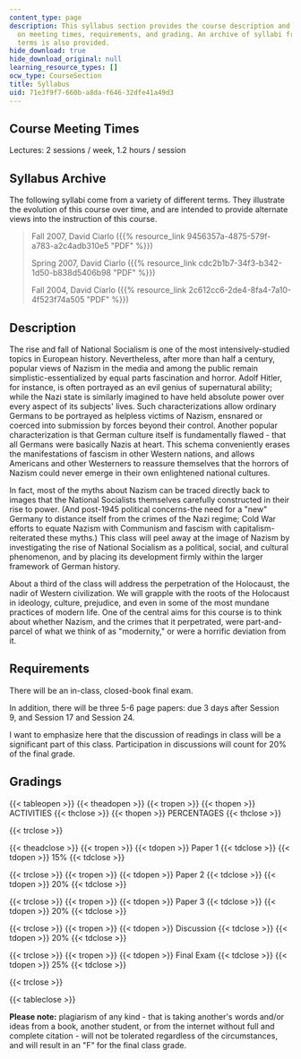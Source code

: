 ```yaml
---
content_type: page
description: This syllabus section provides the course description and information
  on meeting times, requirements, and grading. An archive of syllabi from different
  terms is also provided.
hide_download: true
hide_download_original: null
learning_resource_types: []
ocw_type: CourseSection
title: Syllabus
uid: 71e3f9f7-660b-a8da-f646-32dfe41a49d3
---
```


Course Meeting Times
--------------------

Lectures: 2 sessions / week, 1.2 hours / session

Syllabus Archive
----------------

The following syllabi come from a variety of different terms. They illustrate the evolution of this course over time, and are intended to provide alternate views into the instruction of this course.

> Fall 2007, David Ciarlo ({{% resource_link 9456357a-4875-579f-a783-a2c4adb310e5 "PDF" %}})
> 
> Spring 2007, David Ciarlo ({{% resource_link cdc2b1b7-34f3-b342-1d50-b838d5406b98 "PDF" %}})
> 
> Fall 2004, David Ciarlo ({{% resource_link 2c612cc6-2de4-8fa4-7a10-4f523f74a505 "PDF" %}})

Description
-----------

The rise and fall of National Socialism is one of the most intensively-studied topics in European history. Nevertheless, after more than half a century, popular views of Nazism in the media and among the public remain simplistic-essentialized by equal parts fascination and horror. Adolf Hitler, for instance, is often portrayed as an evil genius of supernatural ability; while the Nazi state is similarly imagined to have held absolute power over every aspect of its subjects' lives. Such characterizations allow ordinary Germans to be portrayed as helpless victims of Nazism, ensnared or coerced into submission by forces beyond their control. Another popular characterization is that German culture itself is fundamentally flawed - that all Germans were basically Nazis at heart. This schema conveniently erases the manifestations of fascism in other Western nations, and allows Americans and other Westerners to reassure themselves that the horrors of Nazism could never emerge in their own enlightened national cultures.

In fact, most of the myths about Nazism can be traced directly back to images that the National Socialists themselves carefully constructed in their rise to power. (And post-1945 political concerns-the need for a "new" Germany to distance itself from the crimes of the Nazi regime; Cold War efforts to equate Nazism with Communism and fascism with capitalism-reiterated these myths.) This class will peel away at the image of Nazism by investigating the rise of National Socialism as a political, social, and cultural phenomenon, and by placing its development firmly within the larger framework of German history.

About a third of the class will address the perpetration of the Holocaust, the nadir of Western civilization. We will grapple with the roots of the Holocaust in ideology, culture, prejudice, and even in some of the most mundane practices of modern life. One of the central aims for this course is to think about whether Nazism, and the crimes that it perpetrated, were part-and-parcel of what we think of as "modernity," or were a horrific deviation from it.

Requirements
------------

There will be an in-class, closed-book final exam.

In addition, there will be three 5-6 page papers: due 3 days after Session 9, and Session 17 and Session 24.

I want to emphasize here that the discussion of readings in class will be a significant part of this class. Participation in discussions will count for 20% of the final grade.

Gradings
--------

{{< tableopen >}}
{{< theadopen >}}
{{< tropen >}}
{{< thopen >}}
ACTIVITIES
{{< thclose >}}
{{< thopen >}}
PERCENTAGES
{{< thclose >}}

{{< trclose >}}

{{< theadclose >}}
{{< tropen >}}
{{< tdopen >}}
Paper 1
{{< tdclose >}}
{{< tdopen >}}
15%
{{< tdclose >}}

{{< trclose >}}
{{< tropen >}}
{{< tdopen >}}
Paper 2
{{< tdclose >}}
{{< tdopen >}}
20%
{{< tdclose >}}

{{< trclose >}}
{{< tropen >}}
{{< tdopen >}}
Paper 3
{{< tdclose >}}
{{< tdopen >}}
20%
{{< tdclose >}}

{{< trclose >}}
{{< tropen >}}
{{< tdopen >}}
Discussion
{{< tdclose >}}
{{< tdopen >}}
20%
{{< tdclose >}}

{{< trclose >}}
{{< tropen >}}
{{< tdopen >}}
Final Exam
{{< tdclose >}}
{{< tdopen >}}
25%
{{< tdclose >}}

{{< trclose >}}

{{< tableclose >}}

**Please note:** plagiarism of any kind - that is taking another's words and/or ideas from a book, another student, or from the internet without full and complete citation - will not be tolerated regardless of the circumstances, and will result in an "F" for the final class grade.